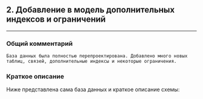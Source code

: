 
## 2. Добавление в модель дополнительных индексов и ограничений

---

### Общий комментарий

    База данных была полностью перепроектирована. Добавлено много новых таблиц, связей, дополнительные индексы и некоторые ограничения.


### Краткое описание

Ниже представлена сама база данных и краткое описание схемы:
